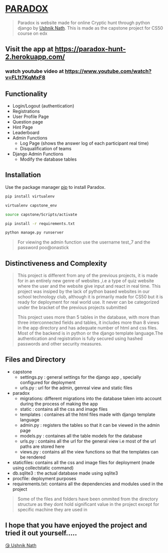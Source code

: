 # [PARADOX](https://paradox-hunt-2.herokuapp.com/)
> Paradox is website made for online Cryptic hunt through python django by [Ushnik Nath](https://www.ushniknath.com/). This is made as the capstone project for CS50 course on edx


## Visit the app at https://paradox-hunt-2.herokuapp.com/

### watch youtube video at https://www.youtube.com/watch?v=FL1t7KqMxF8

## Functionality

- Login/Logout (authentication)
- Registrations
- User Profile Page
- Question page
- Hint Page
- Leaderboard
- Admin Functions
  - Log Page (shows the answer log of each participant real time)
  - Disqualification of teams
- Django Admin Functions
  - Modify the database tables
 
## Installation

Use the package manager [pip](https://pip.pypa.io/en/stable/) to install Paradox.

```bash
pip install virtualenv
```
```bash
virtualenv capstone_env
```

```bash
source capstone/Scripts/activate
```

```bash
pip install -r requirements.txt
```

```bash
python manage.py runserver
```



> For viewing the admin function use the username test_7 and the password poo@onastick


## Distinctiveness and Complexity
>
>This project is different from any of the previous projects, it is made for in an entirely new genre of websites ,i.e a type of quiz website where the user and the website give input and react in real time. This project was insiped by the lack of python based websites in our school technology club, although it is primarily made for CS50 but it is ready for deployment for real world use. It never can be categorized under the bracket of the previous projects submitted
>
>This project uses more than 5 tables in the database, with more than three interconnected fields and tables, it includes more than 8 views in the app directory and has adequate number of html and css files. Most of the backend is in python or the django template language.The authentication and registration is fully secured using hashed passwords and other security measures.

## Files and Directory

- capstone
  - settings.py : general settings for the django app , specially configured for deployment
  - urls.py : url for the admin, genreal view and static files
- paradox
  - migrations: different migrations into the database taken into account during the process of making the app
  - static : contains all the css and image files
  - templates : containes all the html files made with django template language
  - admin.py : registers the tables so that it can be viewed in the admin page
  - models.py : containes all the table models for the database
  - urls.py : contains all the url for the general view i.e most of the url paths are stored here
  - views.py : contains all the view functions so that the templates can be rendered
- staticfiles: contains all the css and image files for deployment (made using collectstatic command)
- db.sqlite3 : the actual database made using sqlite3
- procfile: deployment purposes
- requirements.txt: contains all the dependencies and modules used in the project

>
> Some of the files and folders have been ommited from the directory structure as they dont hold significant value in the project except for specific machine they are used in 


## I hope that you have enjoyed the project and tried it out yourself.....


[ 😘 Ushnik Nath](https://www.ushniknath.com/)